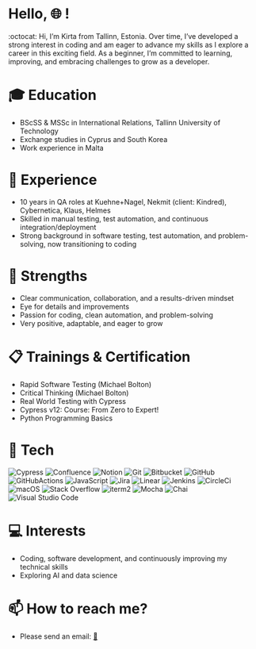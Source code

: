# Hello, :globe_with_meridians: !

:octocat: Hi, I’m Kirta from Tallinn, Estonia. Over time, I’ve developed a strong interest in coding and am eager to advance my skills as I explore a career in this exciting field. As a beginner, I’m committed to learning, improving, and embracing challenges to grow as a developer.

# 🎓 Education

  - BScSS & MSSc in International Relations, Tallinn University of Technology
  - Exchange studies in Cyprus and South Korea
  - Work experience in Malta

# 💼 Experience

 - 10 years in QA roles at Kuehne+Nagel, Nekmit (client: Kindred), Cybernetica, Klaus, Helmes
 - Skilled in manual testing, test automation, and continuous integration/deployment
 - Strong background in software testing, test automation, and problem-solving, now transitioning to coding

# 🎯 Strengths

- Clear communication, collaboration, and a results-driven mindset
- Eye for details and improvements
- Passion for coding, clean automation, and problem-solving
- Very positive, adaptable, and eager to grow
  
# 📋 Trainings & Certification

- Rapid Software Testing (Michael Bolton)
- Critical Thinking (Michael Bolton)
- Real World Testing with Cypress
- Cypress v12: Course: From Zero to Expert!
- Python Programming Basics

# :rocket: Tech

<p>
<img alt="Cypress" src="https://img.shields.io/badge/cypress-000000?logo=cypress&logoColor=white&style=for-the-badge" />
<img alt="Confluence" src="https://img.shields.io/badge/confluence-172B4D?logo=confluence&logoColor=white&style=for-the-badge" />
<img alt="Notion" src="https://img.shields.io/badge/notion-000000?logo=notion&logoColor=white&style=for-the-badge" />
<img alt="Git" src="https://img.shields.io/badge/git-F05032?logo=Git&logoColor=white&style=for-the-badge" />
<img alt="Bitbucket" src="https://img.shields.io/badge/bitbucket-0052CC?logo=bitbucket&logoColor=white&style=for-the-badge" />
<img alt="GitHub" src="https://img.shields.io/badge/github-181717?logo=github&logoColor=white&style=for-the-badge" />
<img alt="GitHubActions" src="https://img.shields.io/badge/github-actions-2088FF?logo=github-actions&logoColor=white&style=for-the-badge" />
<img alt="JavaScript" src="https://img.shields.io/badge/JavaScript-323330?logo=javascript&logoColor=F7DF1E&style=for-the-badge" />
<img alt="Jira" src="https://img.shields.io/badge/jira-0052CC?logo=jira&logoColor=white&style=for-the-badge" />
<img alt="Linear" src="https://img.shields.io/badge/linear-800080?logo=linear&logoColor=white&style=for-the-badge" />
<img alt="Jenkins" src="https://img.shields.io/badge/jenkins-181717?logo=jenkins&logoColor=white&style=for-the-badge" />
<img alt="CircleCi" src="https://img.shields.io/badge/circleci-181717?logo=circleci&logoColor=white&style=for-the-badge" />
<img alt="macOS" src="https://img.shields.io/badge/macos-FFFF00?logo=macos&logoColor=black&style=for-the-badge" />
<img alt="Stack Overflow" src="https://img.shields.io/badge/Stack_Overflow-F58025?logo=stack-overflow&logoColor=white&style=for-the-badge" />
<img alt="iterm2" src="https://img.shields.io/badge/iterm2-000000?logo=iterm2&logoColor=white&style=for-the-badge" />
<img alt="Mocha" src="https://img.shields.io/badge/mocha-8D6748?logo=mocha&logoColor=white&style=for-the-badge" />
<img alt="Chai" src="https://img.shields.io/badge/chai-A30701?logo=chai&logoColor=white&style=for-the-badge" />
<img alt="Visual Studio Code" src="https://img.shields.io/badge/Visual_Studio_Code-007ACC?logo=visual-studio-code&logoColor=white&style=for-the-badge" /> 
</p>

# 💻 Interests

- Coding, software development, and continuously improving my technical skills
- Exploring AI and data science

# :mailbox: How to reach me?

- Please send an email: <a href="mailto:kirtalindakarits@icloud.com">:email:</a>
